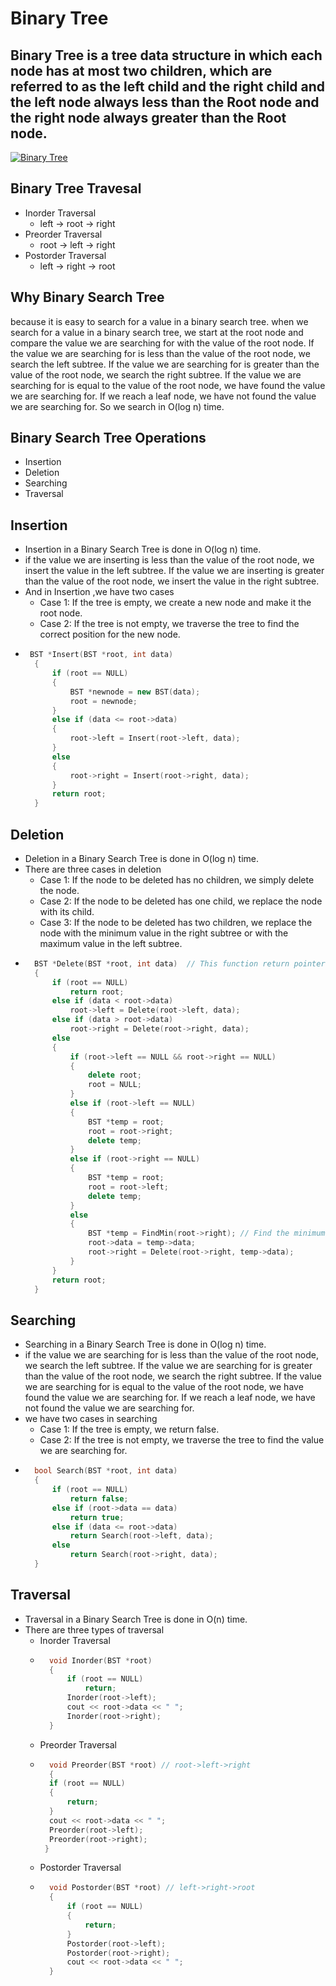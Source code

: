 # Binary Tree
## Binary Tree is a tree data structure in which each node has at most two children, which are referred to as the left child and the right child and the left node always less than the Root node and the right node always greater than the Root node.

[![Binary Tree](https://upload.wikimedia.org/wikipedia/commons/f/f7/Binary_tree.svg)](https://en.wikipedia.org/wiki/Binary_tree#/media/File:Binary_tree.svg)

## Binary Tree Travesal
- Inorder Traversal
    - left -> root -> right
- Preorder Traversal
    - root -> left -> right
- Postorder Traversal
    - left -> right -> root

## Why Binary Search Tree
because it is easy to search for a value in a binary search tree.
when we search for a value in a binary search tree, we start at the root node and compare the value we are searching for with the value of the root node. If the value we are searching for is less than the value of the root node, we search the left subtree. If the value we are searching for is greater than the value of the root node, we search the right subtree. If the value we are searching for is equal to the value of the root node, we have found the value we are searching for. If we reach a leaf node, we have not found the value we are searching for. So we search in O(log n) time.

## Binary Search Tree Operations
- Insertion
- Deletion
- Searching
- Traversal

## Insertion
- Insertion in a Binary Search Tree is done in O(log n) time.
- if the value we are inserting is less than the value of the root node, we insert the value in the left subtree. If the value we are inserting is greater than the value of the root node, we insert the value in the right subtree.
- And in Insertion ,we have two cases
    - Case 1: If the tree is empty, we create a new node and make it the root node.
    - Case 2: If the tree is not empty, we traverse the tree to find the correct position for the new node.
- ```cpp
   BST *Insert(BST *root, int data)
    {
        if (root == NULL)
        {
            BST *newnode = new BST(data);
            root = newnode;
        }
        else if (data <= root->data)
        {
            root->left = Insert(root->left, data);
        }
        else
        {
            root->right = Insert(root->right, data);
        }
        return root;
    }
    ```

## Deletion
- Deletion in a Binary Search Tree is done in O(log n) time.
- There are three cases in deletion
    - Case 1: If the node to be deleted has no children, we simply delete the node.
    - Case 2: If the node to be deleted has one child, we replace the node with its child.
    - Case 3: If the node to be deleted has two children, we replace the node with the minimum value in the right subtree or with the maximum value in the left subtree.
- ```cpp
    BST *Delete(BST *root, int data)  // This function return pointer to the root node
    {
        if (root == NULL)
            return root;
        else if (data < root->data)
            root->left = Delete(root->left, data);
        else if (data > root->data)
            root->right = Delete(root->right, data);
        else
        {
            if (root->left == NULL && root->right == NULL)
            {
                delete root;
                root = NULL;
            }
            else if (root->left == NULL)
            {
                BST *temp = root;
                root = root->right;
                delete temp;
            }
            else if (root->right == NULL)
            {
                BST *temp = root;
                root = root->left;
                delete temp;
            }
            else
            {
                BST *temp = FindMin(root->right); // Find the minimum value in the right subtree and replace the node with it or Find the maximum value in the left subtree and replace the node with it
                root->data = temp->data;
                root->right = Delete(root->right, temp->data);
            }
        }
        return root;
    }
    ```

## Searching
- Searching in a Binary Search Tree is done in O(log n) time.
- if the value we are searching for is less than the value of the root node, we search the left subtree. If the value we are searching for is greater than the value of the root node, we search the right subtree. If the value we are searching for is equal to the value of the root node, we have found the value we are searching for. If we reach a leaf node, we have not found the value we are searching for.
- we have two cases in searching
    - Case 1: If the tree is empty, we return false.
    - Case 2: If the tree is not empty, we traverse the tree to find the value we are searching for.
- ```cpp
    bool Search(BST *root, int data)
    {
        if (root == NULL)
            return false;
        else if (root->data == data)
            return true;
        else if (data <= root->data)
            return Search(root->left, data);
        else
            return Search(root->right, data);
    }
    ```

## Traversal
- Traversal in a Binary Search Tree is done in O(n) time.
- There are three types of traversal
    - Inorder Traversal
    - ```cpp
        void Inorder(BST *root)
        {
            if (root == NULL)
                return;
            Inorder(root->left);
            cout << root->data << " ";
            Inorder(root->right);
        }
        ```
    - Preorder Traversal
    - ```cpp
        void Preorder(BST *root) // root->left->right
        {
        if (root == NULL)
        {
            return;
        }
        cout << root->data << " ";
        Preorder(root->left);
        Preorder(root->right);
       }
      ```
    - Postorder Traversal
    - ```cpp
        void Postorder(BST *root) // left->right->root
        {
            if (root == NULL)
            {
                return;
            }
            Postorder(root->left);
            Postorder(root->right);
            cout << root->data << " ";
        }
        ```

    






